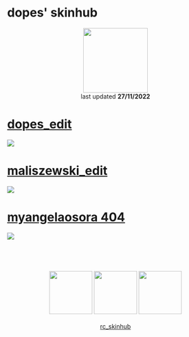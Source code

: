 # dopes' skinhub
<p align="center">
<a href="https://osu.ppy.sh/users/20311162">
  <img src="https://a.ppy.sh/20311162"  
       width="150"
       height="150"></a>
<br>
last updated <b>27/11/2022</b>
</p>

# [dopes_edit](https://github.com/ryancranie/skinhub/raw/tyfh/player/dopes/dopes_edit.osk)
[![](https://i.imgur.com/YWSWIRu.jpeg)](https://github.com/ryancranie/skinhub/raw/tyfh/player/dopes/dopes_edit.osk)

# [maliszewski_edit](https://github.com/ryancranie/skinhub/raw/tyfh/player/dopes/maliszewski_edit.osk)
[![](https://i.imgur.com/LbQKdKl.jpeg)](https://github.com/ryancranie/skinhub/raw/tyfh/player/dopes/maliszewski_edit.osk)

# [myangelaosora 404](https://github.com/ryancranie/skinhub/raw/tyfh/player/dopes/myangelaosora_404.osk)
[![](https://i.imgur.com/ZeHmgW7h.jpg)](https://github.com/ryancranie/skinhub/raw/tyfh/player/dopes/myangelaosora_404.osk)

#
<p align="center">
  <br></br>
  <a href="https://www.twitch.tv/dopes_">
  <img src="https://i.imgur.com/HM030lk.png" 
       width="100" 
       height="100"></a>
  <a href="https://www.youtube.com/channel/UC7xTJbbyfR5Tz8ViJP1NURQ">
  <img src="https://i.imgur.com/YWbDUUy.png"  
       width="100" 
       height="100"></a>
  <a href="https://twitter.com/aimcapped">
  <img src="https://i.imgur.com/PUQ5uWf.png" 
       width="100" 
       height="100"></a>
  <br></br>
  <a href="https://github.com/ryancranie/skinhub">rc_skinhub</a>
 </p>



